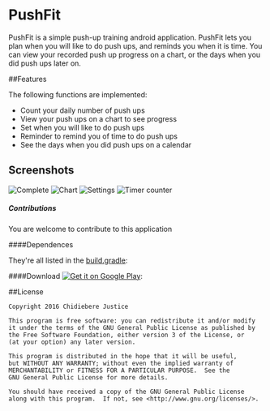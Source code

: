 # PushFit


PushFit is a simple push-up training android application. PushFit lets you plan when you will like to do push ups, and reminds you when it is time. You can view your recorded push up progress on a chart, or the days when you did push ups later on. 


##Features

The following functions are implemented:

* Count your daily number of push ups 
* View your push ups on a chart to see progress
* Set when you will like to do push ups
* Reminder to remind you of time to do push ups
* See the days when you did push ups on a calendar

## Screenshots

![Complete](https://github.com/andela-cnwokocha/PushFit/blob/master/assets/timerunnung.png "Optional Title")
![Chart](https://github.com/andela-cnwokocha/PushFit/blob/master/assets/chart.png "Optional Title")
![Settings](https://github.com/andela-cnwokocha/PushFit/blob/master/assets/settings.png "Optional Title")
![Timer counter](https://github.com/andela-cnwokocha/PushFit/blob/master/assets/calendar.png "Optional Title")


##### Contributions
You are welcome to contribute to this application

####Dependences

They're all listed in the [build.gradle](https://github.com/andela-cnwokocha/Fitgoup/blob/master/app/build.gradle):

####Download
[![Get it on Google Play](http://i.imgur.com/7sq06lr.png)](https://play.google.com/store/apps/details?id=checkpoint.project.andela.pushfit):


##License

    Copyright 2016 Chidiebere Justice

    This program is free software: you can redistribute it and/or modify
    it under the terms of the GNU General Public License as published by
    the Free Software Foundation, either version 3 of the License, or
    (at your option) any later version.

    This program is distributed in the hope that it will be useful,
    but WITHOUT ANY WARRANTY; without even the implied warranty of
    MERCHANTABILITY or FITNESS FOR A PARTICULAR PURPOSE.  See the
    GNU General Public License for more details.

    You should have received a copy of the GNU General Public License
    along with this program.  If not, see <http://www.gnu.org/licenses/>.